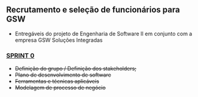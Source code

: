 ## Recrutamento e seleção de funcionários para GSW

- Entregáveis do projeto de Engenharia de Software II em conjunto com a empresa GSW Soluções Integradas

### [SPRINT 0]
- ~~Definição do grupo / Definição dos stakeholders;~~
- ~~Plano de desenvolvimento de software~~
- ~~Ferramentas e técnicas aplicáveis~~
- ~~Modelagem de processo de negócio~~

[SPRINT 0]: <https://github.com/fabsvas/ENGSW2_GSW/tree/master/SPRINT%200>
